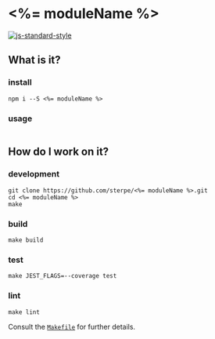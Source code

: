 # <%= moduleName %>

[![js-standard-style](https://cdn.rawgit.com/feross/standard/master/badge.svg)](https://github.com/feross/standard)

## What is it?

### install
```
npm i --S <%= moduleName %>
```

### usage
```
```

## How do I work on it?

### development
```
git clone https://github.com/sterpe/<%= moduleName %>.git
cd <%= moduleName %>
make
```

### build
```
make build
```
### test
```
make JEST_FLAGS=--coverage test
```

### lint
```
make lint
```

Consult the [`Makefile`](Makefile) for further details.
